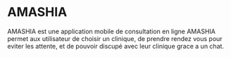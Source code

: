 # AMASHIA
AMASHIA est une application mobile de consultation en ligne
AMASHIA permet aux utilisateur de choisir un clinique, de prendre rendez vous pour eviter les attente,
et de pouvoir discupé avec leur clinique grace a un chat.
